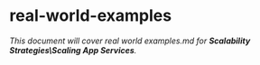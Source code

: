 # real-world-examples

_This document will cover real world examples.md for **Scalability Strategies\Scaling App Services**._
